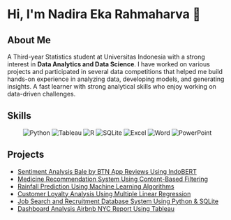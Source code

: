 # Hi, I'm Nadira Eka Rahmaharva 👋 

## About Me

A Third-year Statistics student at Universitas Indonesia with a strong interest in **Data Analytics and Data Science**. I have worked on various projects and participated in several data competitions that helped me build hands-on experience in analyzing data, developing models, and generating insights. A fast learner with strong analytical skills who enjoy working on data-driven challenges.

## Skills

<p align="center">
  <img src="https://img.shields.io/badge/Python-FFD43B?style=for-the-badge&logo=python&logoColor=blue" alt="Python">
  <img src="https://img.shields.io/badge/Tableau-E97627?style=for-the-badge&logo=Tableau&logoColor=white" alt="Tableau">
  <img src="https://img.shields.io/badge/R-276DC3?style=for-the-badge&logo=r&logoColor=white" alt="R">
  <img src="https://img.shields.io/badge/-SQLite-003B57?style=for-the-badge&logo=sqlite&logoColor=white" alt="SQLite">
  <img src="https://img.shields.io/badge/Excel-217346?style=for-the-badge&logo=microsoft-excel&logoColor=white" alt="Excel">
  <img src="https://img.shields.io/badge/Word-2B579A?style=for-the-badge&logo=microsoft-word&logoColor=white" alt="Word">
  <img src="https://img.shields.io/badge/PowerPoint-B7472A?style=for-the-badge&logo=microsoft-powerpoint&logoColor=white" alt="PowerPoint">
</p>

## Projects
- [Sentiment Analysis Bale by BTN App Reviews Using IndoBERT](https://github.com/nadiraeka/Sentiment-Analysis-Bale-by-BTN)
- [Medicine Recommendation System Using Content-Based Filtering](https://github.com/nadiraeka/Medicine-Recommendation-System)
- [Rainfall Prediction Using Machine Learning Algorithms](https://github.com/nadiraeka/Rainfall-Prediction)
- [Customer Loyalty Analysis Using Multiple Linear Regression](https://github.com/nadiraeka/Customer-Loyalty-Analysis)
- [Job Search and Recruitment Database System Using Python & SQLite](https://github.com/nadiraeka/Job-Search-and-Recruitment-Database-System)
- [Dashboard Analysis Airbnb NYC Report Using Tableau](https://github.com/nadiraeka/Dashboard-Analysis-Airbnb-NYC-Report)
